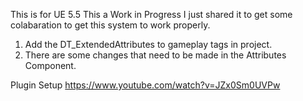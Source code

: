 This is for UE 5.5
This a Work in Progress I just shared it to get some colabaration to get this system to work properly.

1. Add the DT_ExtendedAttributes to gameplay tags in project.
2. There are some changes that need to be made in the Attributes Component.

Plugin Setup
https://www.youtube.com/watch?v=JZx0Sm0UVPw
